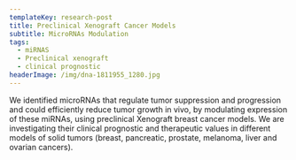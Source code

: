 ```yaml
---
templateKey: research-post
title: Preclinical Xenograft Cancer Models
subtitle: MicroRNAs Modulation
tags:
  - miRNAS
  - Preclinical xenograft
  - clinical prognostic
headerImage: /img/dna-1811955_1280.jpg
---
```

We identified microRNAs that regulate tumor suppression and progression and could efficiently reduce tumor growth in vivo, by modulating expression of these miRNAs, using preclinical Xenograft breast cancer models. We are investigating their clinical prognostic and therapeutic values in different models of solid tumors (breast, pancreatic, prostate, melanoma, liver and ovarian cancers).
